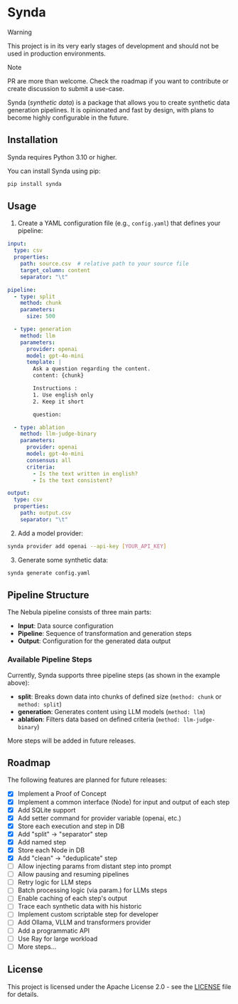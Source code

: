 # Synda

> [!WARNING]
> This project is in its very early stages of development and should not be used in production environments.

> [!NOTE]
> PR are more than welcome. Check the roadmap if you want to contribute or create discussion to submit a use-case.

Synda (*synthetic data*) is a package that allows you to create synthetic data generation pipelines. 
It is opinionated and fast by design, with plans to become highly configurable in the future.


## Installation

Synda requires Python 3.10 or higher.

You can install Synda using pip:

```bash
pip install synda
```

## Usage

1. Create a YAML configuration file (e.g., `config.yaml`) that defines your pipeline:

```yaml
input:
  type: csv
  properties:
    path: source.csv  # relative path to your source file
    target_column: content
    separator: "\t"

pipeline:
  - type: split
    method: chunk
    parameters:
      size: 500

  - type: generation
    method: llm
    parameters:
      provider: openai
      model: gpt-4o-mini
      template: |
        Ask a question regarding the content.
        content: {chunk}

        Instructions :
        1. Use english only
        2. Keep it short

        question:

  - type: ablation
    method: llm-judge-binary
    parameters:
      provider: openai
      model: gpt-4o-mini
      consensus: all
      criteria:
        - Is the text written in english?
        - Is the text consistent?

output:
  type: csv
  properties:
    path: output.csv
    separator: "\t"
```

2. Add a model provider:

```bash
synda provider add openai --api-key [YOUR_API_KEY]
```

3. Generate some synthetic data:

```bash
synda generate config.yaml
```

## Pipeline Structure

The Nebula pipeline consists of three main parts:

- **Input**: Data source configuration
- **Pipeline**: Sequence of transformation and generation steps
- **Output**: Configuration for the generated data output

### Available Pipeline Steps

Currently, Synda supports three pipeline steps (as shown in the example above):

- **split**: Breaks down data into chunks of defined size (`method: chunk` or `method: split`)
- **generation**: Generates content using LLM models (`method: llm`)
- **ablation**: Filters data based on defined criteria (`method: llm-judge-binary`)

More steps will be added in future releases.

## Roadmap

The following features are planned for future releases:

- [x] Implement a Proof of Concept
- [x] Implement a common interface (Node) for input and output of each step
- [x] Add SQLite support
- [x] Add setter command for provider variable (openai, etc.)
- [x] Store each execution and step in DB
- [x] Add "split" -> "separator" step
- [x] Add named step
- [x] Store each Node in DB
- [x] Add "clean" -> "deduplicate" step
- [ ] Allow injecting params from distant step into prompt
- [ ] Allow pausing and resuming pipelines
- [ ] Retry logic for LLM steps
- [ ] Batch processing logic (via param.) for LLMs steps
- [ ] Enable caching of each step's output
- [ ] Trace each synthetic data with his historic
- [ ] Implement custom scriptable step for developer
- [ ] Add Ollama, VLLM and transformers provider
- [ ] Add a programmatic API
- [ ] Use Ray for large workload
- [ ] More steps...

## License

This project is licensed under the Apache License 2.0 - see the [LICENSE](LICENSE) file for details.
